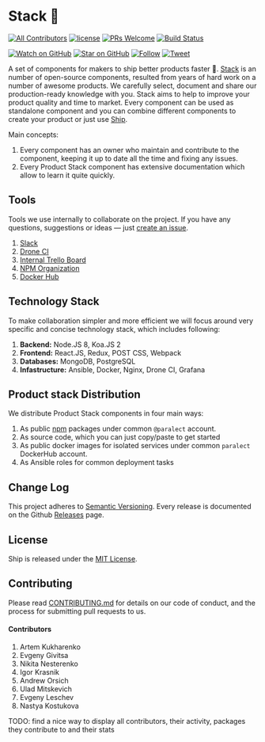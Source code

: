 # Stack 🎉 

[![All Contributors](https://img.shields.io/badge/all_contributors-7-orange.svg?style=flat-square)](#contributors)
[![license](https://img.shields.io/github/license/mashape/apistatus.svg?style=flat-square)](LICENSE)
[![PRs Welcome](https://img.shields.io/badge/PRs-welcome-brightgreen.svg?style=flat-square)](http://makeapullrequest.com)
[![Build Status](http://product-stack-ci.paralect.com/api/badges/paralect/stack/status.svg)](http://product-stack-ci.paralect.com/paralect/stack)

[![Watch on GitHub](https://img.shields.io/github/watchers/paralect/stack.svg?style=social&label=Watch)](https://github.com/paralect/ship/watchers)
[![Star on GitHub](https://img.shields.io/github/stars/paralect/stack.svg?style=social&label=Stars)](https://github.com/paralect/ship/stargazers)
[![Follow](https://img.shields.io/twitter/follow/paralect.svg?style=social&label=Follow)](https://twitter.com/paralect)
[![Tweet](https://img.shields.io/twitter/url/https/github.com/paralect/stack.svg?style=social)](https://twitter.com/intent/tweet?I%27m%20using%20Stack%20components%20to%20build%20my%20next%20product%20🚀.%20Check%20it%20out:%20https://github.com/paralect/stack)

A set of components for makers to ship better products faster 🚀.
[Stack](https://github.com/paralect/stack) is an number of open-source components, resulted from years of hard work on a number of awesome products. We carefully select, document and share our production-ready knowledge with you. Stack aims to help to improve your product quality and time to market. Every component can be used as standalone component and you can combine different components to create your product or just use [Ship](https://github.com/paralect/ship).

Main concepts:
1. Every component has an owner who maintain and contribute to the component, keeping it up to date all the time and fixing any issues.
2. Every Product Stack component has extensive documentation which allow to learn it quite quickly.  

## Tools

Tools we use internally to collaborate on the project. If you have any questions, suggestions or ideas — just [create an issue](https://github.com/paralect/stack/issues/new).

1. [Slack](https://paralect-stack.slack.com/messages)
2. [Drone CI](http://product-stack-ci.paralect.com)
3. [Internal Trello Board](https://trello.com/b/ZmxYFqWa/product-stack-development)
4. [NPM Organization](https://www.npmjs.com/org/paralect)
5. [Docker Hub](https://hub.docker.com/u/paralect/dashboard/)

## Technology Stack

To make collaboration simpler and more efficient we will focus around very specific and concise technology stack, which includes following:

1. **Backend:** Node.JS 8, Koa.JS 2
2. **Frontend:** React.JS, Redux, POST CSS, Webpack
3. **Databases:** MongoDB, PostgreSQL
4. **Infastructure:** Ansible, Docker, Nginx, Drone CI, Grafana

## Product stack Distribution

We distribute Product Stack components in four main ways:

1. As public [npm](https://www.npmjs.com/) packages under common `@paralect` account.
2. As source code, which you can just copy/paste to get started
3. As public docker images for isolated services under common `paralect` DockerHub account.
4. As Ansible roles for common deployment tasks

## Change Log

This project adheres to [Semantic Versioning](http://semver.org/).
Every release is documented on the Github [Releases](https://github.com/paralect/ship/releases) page.

## License

Ship is released under the [MIT License](LICENSE).

## Contributing

Please read [CONTRIBUTING.md](CONTRIBUTING.md) for details on our code of conduct, and the process for submitting pull requests to us.

#### Contributors

1. Artem Kukharenko
2. Evgeny Givitsa
3. Nikita Nesterenko
4. Igor Krasnik
5. Andrew Orsich
6. Ulad Mitskevich
7. Evgeny Leschev
8. Nastya Kostukova

TODO: find a nice way to display all contributors, their activity, packages they contribute to and their stats